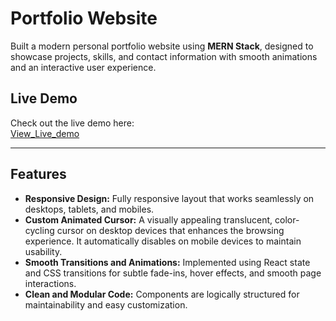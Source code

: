# Portfolio Website

Built a modern personal portfolio website using **MERN Stack**, designed to showcase projects, skills, and contact information with smooth animations and an interactive user experience.

## Live Demo

Check out the live demo here:  
[View_Live_demo](https://portfolio-website-eight-lac-69.vercel.app/)

---

## Features

- **Responsive Design:** Fully responsive layout that works seamlessly on desktops, tablets, and mobiles.
- **Custom Animated Cursor:** A visually appealing translucent, color-cycling cursor on desktop devices that enhances the browsing experience. It automatically disables on mobile devices to maintain usability.
- **Smooth Transitions and Animations:** Implemented using React state and CSS transitions for subtle fade-ins, hover effects, and smooth page interactions.
- **Clean and Modular Code:** Components are logically structured for maintainability and easy customization.
